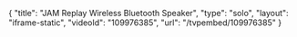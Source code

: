 {
    "title": "JAM Replay Wireless Bluetooth Speaker",
    "type": "solo",
    "layout": "iframe-static",
    "videoId": "109976385",
    "url": "\/tvpembed\/109976385"
}